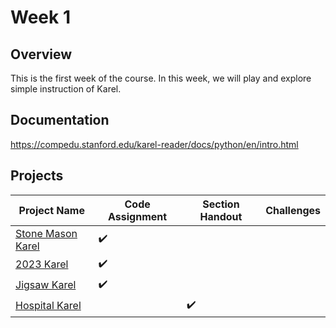 # Week 1

## Overview

This is the first week of the course. In this week, we will play and explore simple instruction of Karel.

## Documentation

https://compedu.stanford.edu/karel-reader/docs/python/en/intro.html

## Projects

| Project Name                                  | Code Assignment    | Section Handout    | Challenges |
| --------------------------------------------- | ------------------ | ------------------ | ---------- |
| [Stone Mason Karel](./stone-mason-karel.py)   | :heavy_check_mark: |                    |            |
| [2023 Karel](./2023-karel.py)                 | :heavy_check_mark: |                    |            |
| [Jigsaw Karel](./jigsaw-karel.py)             | :heavy_check_mark: |                    |            |
| [Hospital Karel](./sections/hospital-karel.py) |                    | :heavy_check_mark: |            |